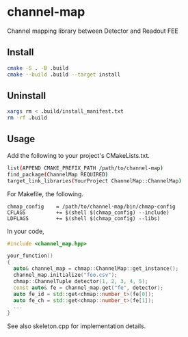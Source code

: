 # channel-map

Channel mapping library between Detector and Readout FEE

## Install

```sh
cmake -S . -B .build
cmake --build .build --target install
```

## Uninstall

```sh
xargs rm < .build/install_manifest.txt
rm -rf .build
```

## Usage


Add the following to your project's CMakeLists.txt.

```sh
list(APPEND CMAKE_PREFIX_PATH /path/to/channel-map)
find_package(ChannelMap REQUIRED)
target_link_libraries(YourProject ChannelMap::ChannelMap)
```

For Makefile, the following.

```make
chmap_config	= /path/to/channel-map/bin/chmap-config
CFLAGS			+= $(shell $(chmap_config) --include)
LDFLAGS			+= $(shell $(chmap_config) --libs)
```

In your code,

```cpp
#include <channel_map.hpp>

your_function()
{
  auto& channel_map = chmap::ChannelMap::get_instance();
  channel_map.initialize("foo.csv");
  chmap::ChannelTuple detector(1, 2, 3, 4, 5);
  const auto& fe = channel_map.get("fe", detector);
  auto fe_id = std::get<chmap::number_t>(fe[0]);
  auto fe_ch = std::get<chmap::number_t>(fe[1]);
  ...
}
```

See also skeleton.cpp for implementation details.
